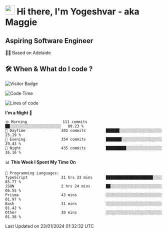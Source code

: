 <h1><img src="https://emojis.slackmojis.com/emojis/images/1531849430/4246/blob-sunglasses.gif?1531849430" width="30"/> Hi there, I'm Yogeshvar - aka Maggie</h1>

## Aspiring Software Engineer
🏂🏻  Based on Adelaide 

## 🛠 When & What do I code ?  

![Visitor Badge](https://visitor-badge.feriirawann.repl.co?username=yogeshvar&repo=yogeshvar&label=Visitors&style=plastic&color=%23457BFF&contentType=svg)

<!--START_SECTION:waka-->
![Code Time](http://img.shields.io/badge/Code%20Time-2%2C620%20hrs%2012%20mins-blue)

![Lines of code](https://img.shields.io/badge/From%20Hello%20World%20I%27ve%20Written-4.1%20million%20lines%20of%20code-blue)

**I'm a Night 🦉** 

```text
🌞 Morning                111 commits         ██░░░░░░░░░░░░░░░░░░░░░░░   09.23 % 
🌆 Daytime                303 commits         ██████░░░░░░░░░░░░░░░░░░░   25.19 % 
🌃 Evening                354 commits         ███████░░░░░░░░░░░░░░░░░░   29.43 % 
🌙 Night                  435 commits         █████████░░░░░░░░░░░░░░░░   36.16 % 
```


📊 **This Week I Spent My Time On** 

```text
💬 Programming Languages: 
TypeScript               31 hrs 33 mins      █████████████████████░░░░   85.77 % 
JSON                     2 hrs 24 mins       ██░░░░░░░░░░░░░░░░░░░░░░░   06.55 % 
Prisma                   43 mins             ░░░░░░░░░░░░░░░░░░░░░░░░░   01.97 % 
Bash                     31 mins             ░░░░░░░░░░░░░░░░░░░░░░░░░   01.42 % 
Other                    30 mins             ░░░░░░░░░░░░░░░░░░░░░░░░░   01.38 % 
```


 Last Updated on 23/01/2024 01:32:32 UTC
<!--END_SECTION:waka-->
